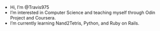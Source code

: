 - Hi, I’m @Travis975
- I’m interested in Computer Science and teaching myself through Odin Project and Coursera. 
- I’m currently learning Nand2Tetris, Python, and Ruby on Rails.

<!---
Travis975/Travis975 is a ✨ special ✨ repository because its `README.md` (this file) appears on your GitHub profile.
You can click the Preview link to take a look at your changes.
--->
